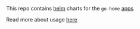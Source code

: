 This repo contains [helm](https://helm.sh) charts for the `go-home` [apps](https://go-home.io/apps/)

Read more about usage [here](https://go-home.io/docs/ecosystem/apps/)